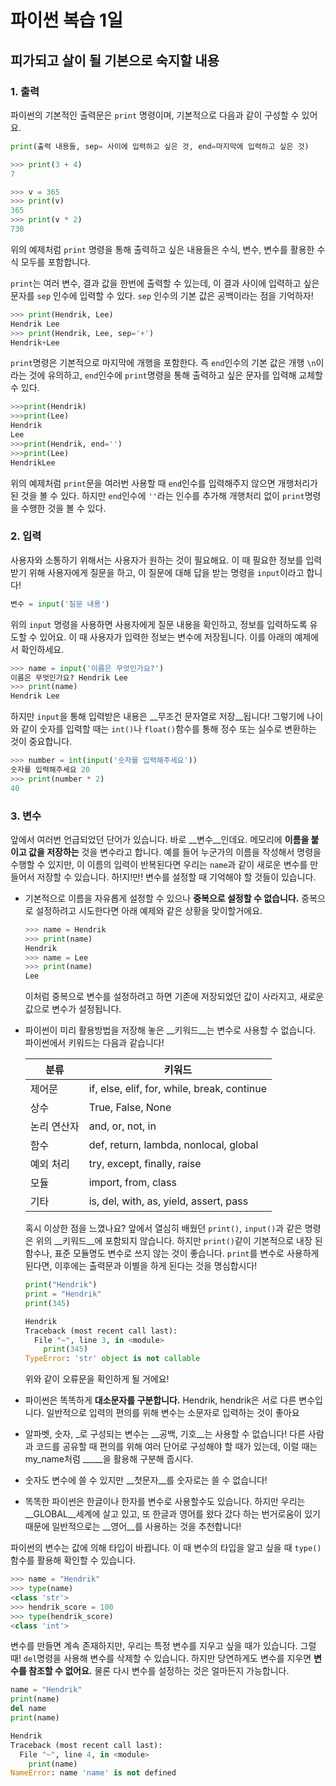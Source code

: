 # 파이썬 복습 1일

## 피가되고 살이 될 기본으로 숙지할 내용

### 1. 출력

파이썬의 기본적인 출력문은 `print` 명령이며, 기본적으로 다음과 같이 구성할 수 있어요.

```python
print(출력 내용들, sep= 사이에 입력하고 싶은 것, end=마지막에 입력하고 싶은 것)
```

```python
>>> print(3 + 4)
7
```

```python
>>> v = 365
>>> print(v)
365
>>> print(v * 2)
730
```

위의 예제처럼 `print` 명령을 통해 출력하고 싶은 내용들은 수식, 변수, 변수를 활용한 수식 모두를 포함합니다.

`print`는 여러 변수, 결과 값을 한번에 출력할 수 있는데, 이 결과 사이에 입력하고 싶은 문자를 `sep` 인수에 입력할 수 있다. `sep` 인수의 기본 값은 공백이라는 점을 기억하자!

```python
>>> print(Hendrik, Lee)
Hendrik Lee
>>> print(Hendrik, Lee, sep='+')
Hendrik+Lee
```

`print`명령은 기본적으로 마지막에 개행을 포함한다. 즉 `end`인수의 기본 값은 개행 `\n`이라는 것에 유의하고, `end`인수에 `print`명령을 통해 출력하고 싶은 문자를 입력해 교체할 수 있다.

```python
>>>print(Hendrik)
>>>print(Lee)
Hendrik
Lee
>>>print(Hendrik, end='')
>>>print(Lee)
HendrikLee
```

위의 예제처럼 `print`문을 여러번 사용할 때 `end`인수를 입력해주지 않으면 개행처리가 된 것을 볼 수 있다. 하지만 `end`인수에 `''`라는 인수를 추가해 개행처리 없이 `print`명령을 수행한 것을 볼 수 있다.



### 2. 입력

사용자와 소통하기 위해서는 사용자가 원하는 것이 필요해요. 이 때 필요한 정보를 입력받기 위해 사용자에게 질문을 하고, 이 질문에 대해 답을 받는 명령을 `input`이라고 합니다!

```python
변수 = input('질문 내용')
```

위의 `input` 명령을 사용하면 사용자에게 질문 내용을 확인하고, 정보를 입력하도록 유도할 수 있어요. 이 때 사용자가 입력한 정보는 변수에 저장됩니다. 이를 아래의 예제에서 확인하세요.

```python
>>> name = input('이름은 무엇인가요?')
이름은 무엇인가요? Hendrik Lee
>>> print(name)
Hendrik Lee
```

하지만 `input`을 통해 입력받은 내용은 __무조건 문자열로 저장__됩니다! 그렇기에 나이와 같이 숫자를 입력할 때는 `int()`나 `float()`함수를 통해 정수 또는 실수로 변환하는 것이 중요합니다.

```python
>>> number = int(input('숫자를 입력해주세요'))
숫자를 입력해주세요 20
>>> print(number * 2)
40
```



### 3. 변수

앞에서 여러번 언급되었던 단어가 있습니다. 바로 __변수__인데요. 메모리에 __이름을 붙이고 값을 저장하는__ 것을 변수라고 합니다. 예를 들어 누군가의 이름을 작성해서 명령을 수행할 수 있지만, 이 이름의 입력이 반복된다면 우리는 `name`과 같이 새로운 변수를 만들어서 저장할 수 있습니다. 하!지!만! 변수를 설정할 때 기억해야 할 것들이 있습니다.

- 기본적으로 이름을 자유롭게 설정할 수 있으나 __중복으로 설정할 수 없습니다.__ 중복으로 설정하려고 시도한다면 아래 예제와 같은 상황을 맞이할거에요.

  ```python
  >>> name = Hendrik
  >>> print(name)
  Hendrik
  >>> name = Lee
  >>> print(name)
  Lee
  ```

  이처럼 중복으로 변수를 설정하려고 하면 기존에 저장되었던 값이 사라지고, 새로운 값으로 변수가 설정됩니다.

- 파이썬이 미리 활용방법을 저장해 놓은 __키워드__는 변수로 사용할 수 없습니다. 파이썬에서 키워드는 다음과 같습니다!

  | 분류        | 키워드                                      |
  | ----------- | ------------------------------------------- |
  | 제어문      | if, else, elif, for, while, break, continue |
  | 상수        | True, False, None                           |
  | 논리 연산자 | and, or, not, in                            |
  | 함수        | def, return, lambda, nonlocal, global       |
  | 예외 처리   | try, except, finally, raise                 |
  | 모듈        | import, from, class                         |
  | 기타        | is, del, with, as, yield, assert, pass      |

  혹시 이상한 점을 느꼈나요? 앞에서 열심히 배웠던 `print()`, `input()`과 같은 명령은 위의 __키워드__에 포함되지 않습니다. 하지만 `print()`같이 기본적으로 내장 된 함수나, 표준 모듈명도 변수로 쓰지 않는 것이 좋습니다. `print`를 변수로 사용하게 된다면, 이후에는 출력문과 이별을 하게 된다는 것을 명심합시다!

  ```python
  print("Hendrik")
  print = "Hendrik"
  print(345)
  
  Hendrik
  Traceback (most recent call last):
    File "~", line 3, in <module>
      print(345)
  TypeError: 'str' object is not callable
  ```

  위와 같이 오류문을 확인하게 될 거에요!

- 파이썬은 똑똑하게 __대소문자를 구분합니다.__ Hendrik, hendrik은 서로 다른 변수입니다. 일반적으로 입력의 편의를 위해 변수는 소문자로 입력하는 것이 좋아요

- 알파벳, 숫자, \_로 구성되는 변수는 __공백, 기호__는 사용할 수 없습니다! 다른 사람과 코드를 공유할 때 편의를 위해 여러 단어로 구성해야 할 때가 있는데, 이럴 때는 my_name처럼 _____을 활용해 구분해 줍시다. 

- 숫자도 변수에 쓸 수 있지만 __첫문자__를 숫자로는 쓸 수 없습니다!

- 똑똑한 파이썬은 한글이나 한자를 변수로 사용할수도 있습니다. 하지만 우리는 __GLOBAL__세계에 살고 있고, 또 한글과 영어를 왔다 갔다 하는 번거로움이 있기 때문에 일반적으로는 __영어__를 사용하는 것을 추천합니다!



파이썬의 변수는 값에 의해 타입이 바뀝니다. 이 때 변수의 타입을 알고 싶을 때 `type()`함수를 활용해 확인할 수 있습니다.

```python
>>> name = "Hendrik"
>>> type(name)
<class 'str'>
>>> hendrik_score = 100
>>> type(hendrik_score)
<class 'int'>
```

변수를 만들면 계속 존재하지만, 우리는 특정 변수를 지우고 싶을 때가 있습니다. 그럴 때! `del`명령을 사용해 변수를 삭제할 수 있습니다. 하지만 당연하게도 변수를 지우면 __변수를 참조할 수 없어요.__ 물론 다시 변수를 설정하는 것은 얼마든지 가능합니다.

```python
name = "Hendrik"
print(name)
del name
print(name)

Hendrik
Traceback (most recent call last):
  File "~", line 4, in <module>
    print(name)
NameError: name 'name' is not defined
```

